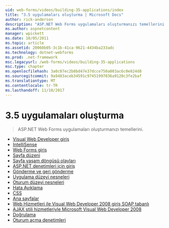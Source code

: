 ```yaml
---
uid: web-forms/videos/building-35-applications/index
title: "3.5 uygulamaları oluşturma | Microsoft Docs"
author: rick-anderson
description: "ASP.NET Web Forms uygulamaları oluşturmanızı temellerini."
ms.author: aspnetcontent
manager: wpickett
ms.date: 10/05/2011
ms.topic: article
ms.assetid: 20060b05-3c1b-41ca-9621-4434ba233adc
ms.technology: dotnet-webforms
ms.prod: .net-framework
msc.legacyurl: /web-forms/videos/building-35-applications
msc.type: chapter
ms.openlocfilehash: 3a0c07ec2b8bd47e37dcce750a003ac6c0e824d8
ms.sourcegitcommit: 9a9483aceb34591c97451997036a9120c3fe2baf
ms.translationtype: MT
ms.contentlocale: tr-TR
ms.lasthandoff: 11/10/2017
---
```

<a name="building-35-applications"></a>3.5 uygulamaları oluşturma
====================
> ASP.NET Web Forms uygulamaları oluşturmanızı temellerini.


- [Visual Web Developer giriş](intro-to-visual-web-developer.md)
- [IntelliSense](intellisense.md)
- [Web Forms giriş](intro-to-web-forms.md)
- [Sayfa düzeni](page-layout.md)
- [Sayfa yaşam döngüsü olayları](page-lifecycle-events.md)
- [ASP.NET denetimleri için giriş](intro-to-aspnet-controls.md)
- [Gönderme ve geri gönderme](submit-and-postback.md)
- [Uygulama düzeyi nesneleri](application-level-objects.md)
- [Oturum düzeyi nesneleri](session-level-objects.md)
- [Hata Ayıklama](debugging.md)
- [CSS](css.md)
- [Ana sayfalar](masterpages.md)
- [Web Hizmetleri ile Visual Web Developer 2008 giriş SOAP tabanlı](an-introduction-to-soap-based-web-services-with-visual-web-developer-2008.md)
- [AJAX stili hizmetleriyle Microsoft Visual Web Developer 2008](ajax-style-services-with-microsoft-visual-web-developer-2008.md)
- [Doğrulama](validation.md)
- [Oturum açma denetimleri](login-controls.md)
